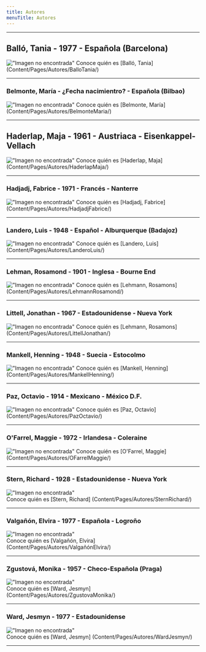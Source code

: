 ```yaml
---
title: Autores
menuTitle: Autores
---
```

***
## Balló, Tania - 1977 - Española (Barcelona)
!["Imagen no encontrada"](Content/Pages/Autores/BalloTania.jpg)
Conoce quién es [Balló, Tania] (Content/Pages/Autores/BalloTania/)
***
### Belmonte, María - ¿Fecha nacimientro? - Española (Bilbao)
!["Imagen no encontrada"](Content/Pages/Autores/BelmonteMaria.jpg)
Conoce quién es [Belmonte, María] (Content/Pages/Autores/BelmonteMaria/)
***
## Haderlap, Maja - 1961 - Austriaca - Eisenkappel-Vellach
!["Imagen no encontrada"](Content/Pages/Autores/HaderlapMaja.jpg)
Conoce quién es [Haderlap, Maja] (Content/Pages/Autores/HaderlapMaja/)
***
### Hadjadj, Fabrice - 1971 - Francés - Nanterre
!["Imagen no encontrada"](Content/Pages/Autores/HadjadjFabrice.jpg)
Conoce quién es [Hadjadj, Fabrice] (Content/Pages/Autores/HadjadjFabrice/)
***
### Landero, Luis - 1948 - Español - Alburquerque (Badajoz)
!["Imagen no encontrada"](Content/Pages/Autores/LanderoLuis.jpg)
Conoce quién es [Landero, Luis] (Content/Pages/Autores/LanderoLuis/)
***
### Lehman, Rosamond - 1901 - Inglesa - Bourne End
!["Imagen no encontrada"](Content/Pages/Autores/LehmannRosamond.jpg)
Conoce quién es [Lehmann, Rosamons] (Content/Pages/Autores/LehmannRosamond/)
***
### Littell, Jonathan - 1967 - Estadounidense - Nueva York
!["Imagen no encontrada"](Content/Pages/Autores/LittellJonathan.jpg)
Conoce quién es [Lehmann, Rosamons] (Content/Pages/Autores/LittellJonathan/)
***
### Mankell, Henning - 1948 - Suecia - Estocolmo
!["Imagen no encontrada"](Content/Pages/Autores/MankellHenning.jpg)
Conoce quién es [Mankell, Henning] (Content/Pages/Autores/MankellHenning/)
***
### Paz, Octavio - 1914 - Mexicano - México D.F.
!["Imagen no encontrada"](Content/Pages/Autores/PazOctavio.jpg)
Conoce quién es [Paz, Octavio] (Content/Pages/Autores/PazOctavio/)
***
### O'Farrel, Maggie - 1972 - Irlandesa - Coleraine 
!["Imagen no encontrada"](Content/Pages/Autores/OFarrelMaggie.jpg)
Conoce quién es [O'Farrel, Maggie] (Content/Pages/Autores/OFarrelMaggie/)
***
### Stern, Richard - 1928 - Estadounidense - Nueva York 
!["Imagen no encontrada"](Content/Pages/Autores/SternRichard.jpg)  
Conoce quién es [Stern, Richard] (Content/Pages/Autores/SternRichard/)
***
### Valgañón, Elvira - 1977 - Española - Logroño        
!["Imagen no encontrada"](Content/Pages/Autores/ValgañonElvira.jpg)                            
Conoce quién es [Valgañón, Elvira] (Content/Pages/Autores/ValgañónElvira/)
***
### Zgustová, Monika - 1957 - Checo-Española (Praga)
!["Imagen no encontrada"](Content/Pages/Autores/ZgustovaMonika.jpg)       
Conoce quién es [Ward, Jesmyn] (Content/Pages/Autores/ZgustovaMonika/)
***
### Ward, Jesmyn - 1977 - Estadounidense
!["Imagen no encontrada"](Content/Pages/Autores/WardJesmyn.jpg)       
Conoce quién es [Ward, Jesmyn] (Content/Pages/Autores/WardJesmyn/)
***